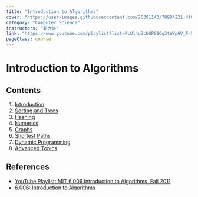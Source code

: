 ```yaml
---
title: "Introduction to Algorithms"
cover: "https://user-images.githubusercontent.com/26391143/78984221-4f89f080-7b58-11ea-9bc8-a15b1ed32071.png"
category: "Computer Science"
instructors: "郭大維"
link: "https://www.youtube.com/playlist?list=PLUl4u3cNGP61Oq3tWYp6V_F-5jb5L2iHb"
pageClass: course
---
```


# Introduction to Algorithms

## Contents

1. [Introduction]()
2. [Sorting and Trees]()
3. [Hashing]()
4. [Numerics]()
5. [Graphs]()
6. [Shortest Paths]()
7. [Dynamic Programming]()
8. [Advanced Topics]()

## References

- [YouTube Playlist: MIT 6.006 Introduction to Algorithms, Fall 2011](https://www.youtube.com/playlist?list=PLUl4u3cNGP61Oq3tWYp6V_F-5jb5L2iHb)
- [6.006: Introduction to Algorithms](https://courses.csail.mit.edu/6.006/fall11/notes.shtml)
